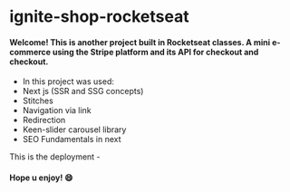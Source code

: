 # ignite-shop-rocketseat

#### Welcome! This is another project built in Rocketseat classes. A mini e-commerce using the Stripe platform and its API for checkout and checkout.

- In this project was used:
- Next js (SSR and SSG concepts)
- Stitches
- Navigation via link
- Redirection
- Keen-slider carousel library
- SEO Fundamentals in next

This is the deployment - 

#### Hope u enjoy! :smile: 